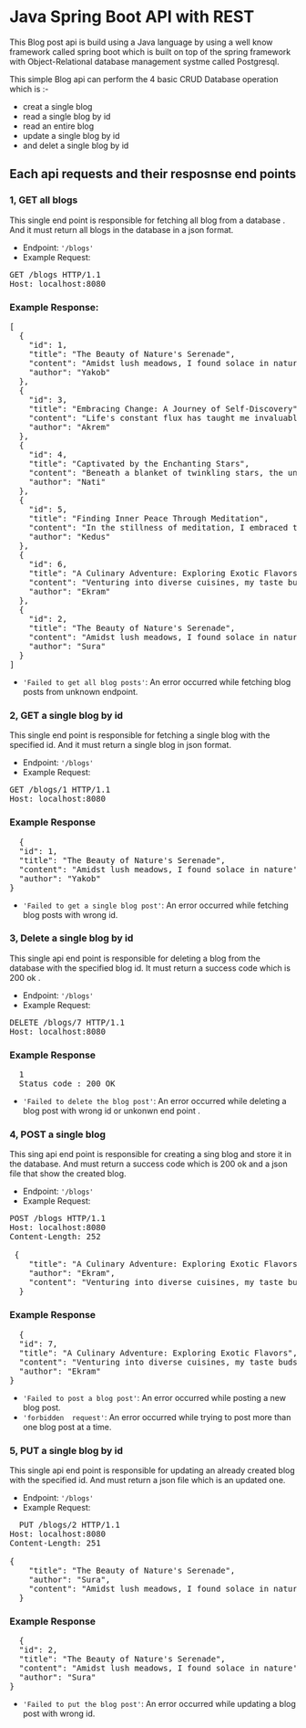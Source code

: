 # Java Spring Boot API with REST
This Blog post api is build using a Java language by using a well know framework called spring boot which is built on top of the spring framework with Object-Relational database management systme called Postgresql.

This simple Blog api can perform the 4 basic CRUD Database operation which is :-
- creat a single blog
- read a single blog by id
- read an entire blog
- update a single blog by id
- and delet a single blog by id

## Each api requests and their resposnse end points 

### 1, <b>GET all blogs</b>
This single end point is responsible for fetching all blog from a database .
And it must return all blogs in the database in a json format.
- Endpoint: `'/blogs'`
- Example Request: <br>
<pre>
GET /blogs HTTP/1.1
Host: localhost:8080
</pre>

### Example Response:
<pre>
[
  {
    "id": 1,
    "title": "The Beauty of Nature's Serenade",
    "content": "Amidst lush meadows, I found solace in nature's embrace. Each flower whispered secrets, trees danced with the breeze, and the river sang its eternal song.",
    "author": "Yakob"
  },
  {
    "id": 3,
    "title": "Embracing Change: A Journey of Self-Discovery",
    "content": "Life's constant flux has taught me invaluable lessons. Embracing change, I discovered the courage to explore new horizons, uncovering my true potential.",
    "author": "Akrem"
  },
  {
    "id": 4,
    "title": "Captivated by the Enchanting Stars",
    "content": "Beneath a blanket of twinkling stars, the universe revealed its magic. In the vastness of the night sky, I found myself captivated by celestial wonders.",
    "author": "Nati"
  },
  {
    "id": 5,
    "title": "Finding Inner Peace Through Meditation",
    "content": "In the stillness of meditation, I embraced tranquility. Connecting with my inner self, I discovered profound peace and a path to navigate life's chaos.",
    "author": "Kedus"
  },
  {
    "id": 6,
    "title": "A Culinary Adventure: Exploring Exotic Flavors",
    "content": "Venturing into diverse cuisines, my taste buds rejoiced. Each dish carried a story, uniting cultures through a symphony of exotic flavors.",
    "author": "Ekram"
  },
  {
    "id": 2,
    "title": "The Beauty of Nature's Serenade",
    "content": "Amidst lush meadows, I found solace in nature's embrace. Each flower whispered secrets, trees danced with the breeze, and the river sang its eternal song.",
    "author": "Sura"
  }
]  
</pre>

- `'Failed to get all blog posts'`: An error occurred while fetching blog posts from unknown endpoint.
  
### 2, GET a single blog by id
This single end point is responsible for fetching a single blog with the specified id.
And it must return a single blog in json format.
- Endpoint: `'/blogs'`
- Example Request: <br>
<pre>
GET /blogs/1 HTTP/1.1
Host: localhost:8080
</pre>

### Example Response
<pre>
  {
  "id": 1,
  "title": "The Beauty of Nature's Serenade",
  "content": "Amidst lush meadows, I found solace in nature's embrace. Each flower whispered secrets, trees danced with the breeze, and the river sang its eternal song.",
  "author": "Yakob"
}
</pre>

- `'Failed to get a single blog post'`: An error occurred while fetching blog posts with wrong id.
  
### 3, Delete a single blog by id
This single api end point is responsible for deleting a blog from the database with the specified blog id.
It must return a success code which is 200 ok .
- Endpoint: `'/blogs'`
- Example Request: <br>
<pre>
DELETE /blogs/7 HTTP/1.1
Host: localhost:8080
</pre>

### Example Response
<pre>
  1
  Status code : 200 OK
</pre>

- `'Failed to delete the blog post'`: An error occurred while deleting a blog post with wrong id or unkonwn end point .
  
### 4, POST a single blog
This sing api end point is responsible for creating a sing blog and store it in the database.
And must return a success code which is 200 ok and a json file that show the created blog.
- Endpoint: `'/blogs'`
- Example Request: <br>
<pre>
POST /blogs HTTP/1.1
Host: localhost:8080
Content-Length: 252

 {
    "title": "A Culinary Adventure: Exploring Exotic Flavors",
    "author": "Ekram",
    "content": "Venturing into diverse cuisines, my taste buds rejoiced. Each dish carried a story, uniting cultures through a symphony of exotic flavors."
  }
</pre>

### Example Response
<pre>
  {
  "id": 7,
  "title": "A Culinary Adventure: Exploring Exotic Flavors",
  "content": "Venturing into diverse cuisines, my taste buds rejoiced. Each dish carried a story, uniting cultures through a symphony of exotic flavors.",
  "author": "Ekram"
}
</pre>

- `'Failed to post a blog post'`: An error occurred while posting a new blog post.
- `'forbidden  request'`: An error occurred while trying to post more than one blog post at a time.

### 5, PUT a single blog by id
This single api end point is responsible for updating an already created blog with the specified id.
And must return a json file which is an updated one.
- Endpoint: `'/blogs'`
- Example Request: <br>
<pre>
  PUT /blogs/2 HTTP/1.1
Host: localhost:8080
Content-Length: 251

{
    "title": "The Beauty of Nature's Serenade",
    "author": "Sura",
    "content": "Amidst lush meadows, I found solace in nature's embrace. Each flower whispered secrets, trees danced with the breeze, and the river sang its eternal song."
  }
</pre>

### Example Response
<pre>
  {
  "id": 2,
  "title": "The Beauty of Nature's Serenade",
  "content": "Amidst lush meadows, I found solace in nature's embrace. Each flower whispered secrets, trees danced with the breeze, and the river sang its eternal song.",
  "author": "Sura"
}  
</pre>

- `'Failed to put the blog post'`: An error occurred while updating a blog post with wrong id.
